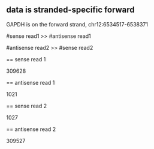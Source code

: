 
## data is stranded-specific forward

GAPDH is on the forward strand, chr12:6534517-6538371

#sense read1 >> #antisense read1

#antisense read2 >> #sense read2

== sense read 1

309628

== antisense read 1

1021

== sense read 2

1027

== antisense read 2

309527
